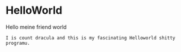 HelloWorld
==========

Hello meine friend world

	I is count dracula and this is my fascinating Helloworld shitty programu.
